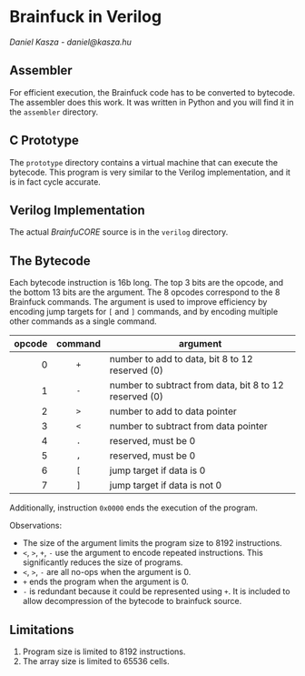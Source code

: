# Brainfuck in Verilog

_Daniel Kasza - daniel@kasza.hu_

## Assembler

For efficient execution, the Brainfuck code has to be converted to bytecode.
The assembler does this work. It was written in Python and you will find it in the `assembler` directory.

## C Prototype

The `prototype` directory contains a virtual machine that can execute the bytecode.
This program is very similar to the Verilog implementation, and it is in fact cycle accurate.

## Verilog Implementation

The actual _BrainfuCORE_ source is in the `verilog` directory.

## The Bytecode

Each bytecode instruction is 16b long. The top 3 bits are the opcode, and the bottom 13 bits are the argument.
The 8 opcodes correspond to the 8 Brainfuck commands. The argument is used to improve efficiency by encoding jump
targets for `[` and `]` commands, and by encoding multiple other commands as a single command.

| opcode  | command  | argument  |
|--------:|:--------:|-----------|
|       0 |      `+` | number to add to data, bit 8 to 12 reserved (0) |
|       1 |      `-` | number to subtract from data, bit 8 to 12 reserved (0) |
|       2 |      `>` | number to add to data pointer |
|       3 |      `<` | number to subtract from data pointer |
|       4 |      `.` | reserved, must be 0 |
|       5 |      `,` | reserved, must be 0 |
|       6 |      `[` | jump target if data is 0 |
|       7 |      `]` | jump target if data is not 0 |

Additionally, instruction `0x0000` ends the execution of the program.

Observations:
 * The size of the argument limits the program size to 8192 instructions.
 * `<`, `>`, `+`, `-` use the argument to encode repeated instructions. This significantly reduces the size of programs.
 * `<`, `>`, `-` are all no-ops when the argument is 0.
 * `+` ends the program when the argument is 0.
 * `-` is redundant because it could be represented using `+`. It is included to allow decompression of the bytecode to brainfuck source.

## Limitations

1. Program size is limited to 8192 instructions.
2. The array size is limited to 65536 cells.
